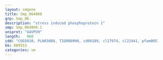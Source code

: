 ```yaml
---
layout: smgene
title: Smp_064860
grp: Smp_06
description: "stress induced phosphoprotein 1"
smp: Smp_064860.1
uniprot: "G4VPU9"
length:   960
cdd: "COG5010, PLN03088, TIGR00990, cd00189, cl17974, cl22441, pfam00515, pfam13414, pfam13424, pfam14559, smart00028, smart00727"
kk: K09553
categories: sm
---
```

